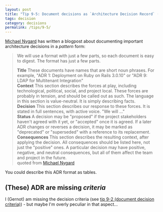 ```yaml
---
layout: post
title: "Tip 9-5: Document decisions as `Architecture Decision Record` (ADR)!"
tags: decision
category: decisions
permalink: /tips/9-5/
---
```



[Michael Nygard](https://thinkrelevance.com/blog/2011/11/15/documenting-architecture-decisions) has written
a blogpost about documenting important architecture decisions in a _pattern_ form:

>We will use a format with just a few parts, so each document is easy to digest. The format has just a few parts.
>
>**Title** These documents have names that are short noun phrases. For example, "ADR 1: Deployment on Ruby on Rails 3.0.10" or "ADR 9: LDAP for Multitenant Integration"<br>
>**Context** This section describes the forces at play, including technological, political, social, and project local. These forces are probably in tension, and should be called out as such. The language in this section is value-neutral. It is simply describing facts.<br>
>**Decision** This section describes our response to these forces. It is stated in full sentences, with active voice. "We will ..."<br>
>**Status** A decision may be "proposed" if the project stakeholders haven't agreed with it yet, or "accepted" once it is agreed. If a later ADR changes or reverses a decision, it may be marked as "deprecated" or "superseded" with a reference to its replacement.<br>
>**Consequences** This section describes the resulting context, after applying the decision. All consequences should be listed here, not just the "positive" ones. A particular decision may have positive, negative, and neutral consequences, but all of them affect the team and project in the future.<br>
quoted from [Michael Nygard](https://thinkrelevance.com/blog/2011/11/15/documenting-architecture-decisions)

You could describe this ADR format as tables.

## (These) ADR are missing _criteria_

I (Gernot) am missing the decision criteria (see [tip 9-2 (document decision criteria)](/tips/9-2)) - but maybe
I'm overly peculiar in that aspect...
